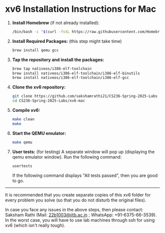 # xv6 Installation Instructions for Mac

1. **Install Homebrew** (if not already installed):
   ```bash
   /bin/bash -c "$(curl -fsSL https://raw.githubusercontent.com/Homebrew/install/HEAD/install.sh)"
   ```

2. **Install Required Packages:** (this step might take time)
   ```bash
   brew install qemu gcc
   ```

3. **Tap the repository and install the packages:**
   ```bash
   brew tap nativeos/i386-elf-toolchain
   brew install nativeos/i386-elf-toolchain/i386-elf-binutils
   brew install nativeos/i386-elf-toolchain/i386-elf-gcc
   ```

4. **Clone the xv6 repository:**
   ```bash
   git clone https://github.com/sakshamrathi21/CS236-Spring-2025-Labs
   cd CS236-Spring-2025-Labs/xv6-mac
   ```

5. **Compile xv6:**
   ```bash
   make clean
   make
   ```

6. **Start the QEMU emulator:**
   ```bash
   make qemu
   ```
7. **User tests:** (for testing)
   A separate window will pop up (displaying the qemu emulator window). Run the following command:
   ```bash
   usertests
   ```
   If the following command displays "All tests passed", then you are good to go.


---

It is recommended that you create separate copies of this xv6 folder for every problem you solve (so that you do not disturb the original files).


In case you face any issues in the above steps, then please contact: Saksham Rathi (Mail: 22b1003@iitb.ac.in ; WhatsApp: +91-6375-66-3539). In the worst case, you will have to use lab machines through ssh for using xv6 (which isn't really tough).